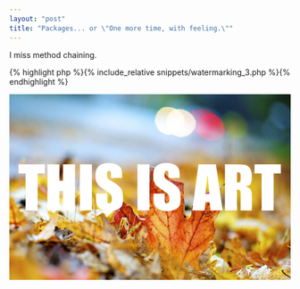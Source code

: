 ```yaml
---
layout: "post"
title: "Packages... or \"One more time, with feeling.\""
---
```


I miss method chaining.

{% highlight php %}{% include_relative snippets/watermarking_3.php %}{% endhighlight %}

![Imagine](./assets/images/modified/leaf_3.jpg)

